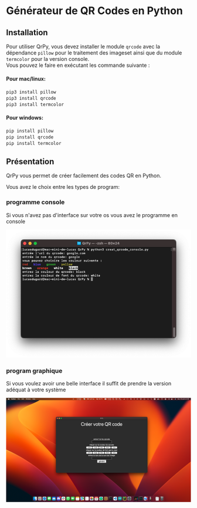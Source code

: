 # Générateur de QR Codes en Python



## Installation

Pour utiliser QrPy, vous devez installer le module `qrcode` avec la dépendance
`pillow` pour le traitement des imageset ainsi que du module `termcolor` pour la version console. <br/>
Vous pouvez le faire en exécutant les commande suivante :<br/>

#### Pour mac/linux:

`pip3 install pillow`<br/>
`pip3 install qrcode`<br/>
`pip3 install termcolor`


#### Pour windows:

`pip install pillow`<br/>
`pip install qrcode`<br/>
`pip install termcolor`

## Présentation

QrPy vous permet de créer facilement des codes QR en Python.

Vous avez le choix entre les types de program:

### programme console

Si vous n'avez pas d'interface sur votre os vous avez le programme en console

![program console](asset/img_console.png)

### program graphique 

Si vous voulez avoir une belle interface il suffit de prendre la version adéquat à votre système
 
![program console](asset/img_GUI.png)